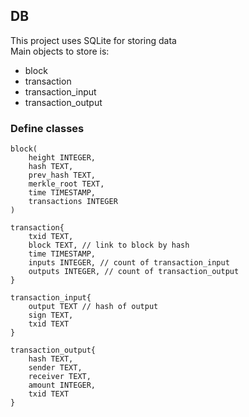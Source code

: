 ## DB
 This project uses SQLite for storing data  
 Main objects to store is:

 - block
 - transaction
 - transaction_input
 - transaction_output

### Define classes

    block(
        height INTEGER,
        hash TEXT,
        prev_hash TEXT,
        merkle_root TEXT,
        time TIMESTAMP,
        transactions INTEGER
    )

    transaction{
        txid TEXT,
        block TEXT, // link to block by hash
        time TIMESTAMP,
        inputs INTEGER, // count of transaction_input
        outputs INTEGER, // count of transaction_output
    }

    transaction_input{
        output TEXT // hash of output
        sign TEXT,
        txid TEXT
    }

    transaction_output{
        hash TEXT,
        sender TEXT,
        receiver TEXT,
        amount INTEGER,
        txid TEXT
    }